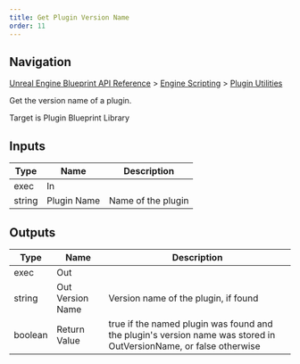 ```yaml
---
title: Get Plugin Version Name
order: 11
---
```

## Navigation

[Unreal Engine Blueprint API Reference](https://dev.epicgames.com/documentation/en-us/unreal-engine/BlueprintAPI) > [Engine Scripting](https://dev.epicgames.com/documentation/en-us/unreal-engine/BlueprintAPI/EngineScripting) > [Plugin Utilities](https://dev.epicgames.com/documentation/en-us/unreal-engine/BlueprintAPI/EngineScripting/PluginUtilities)

Get the version name of a plugin.

Target is Plugin Blueprint Library

## Inputs

| Type | Name | Description |
| --- | --- | --- |
| exec | In |  |
| string | Plugin Name | Name of the plugin |

## Outputs

| Type | Name | Description |
| --- | --- | --- |
| exec | Out |  |
| string | Out Version Name | Version name of the plugin, if found |
| boolean | Return Value | true if the named plugin was found and the plugin's version name was stored in OutVersionName, or false otherwise |
